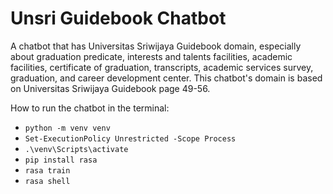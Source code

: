 # Unsri Guidebook Chatbot

A chatbot that has Universitas Sriwijaya Guidebook domain, especially about graduation predicate, interests and talents facilities, academic facilities, certificate of graduation, transcripts, academic services survey, graduation, and career development center. This chatbot's domain is based on Universitas Sriwijaya Guidebook page 49-56.

How to run the chatbot in the terminal:
- `python -m venv venv`
- `Set-ExecutionPolicy Unrestricted -Scope Process`
- `.\venv\Scripts\activate`
- `pip install rasa`
- `rasa train`
- `rasa shell`
